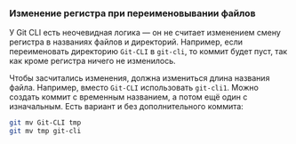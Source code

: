### Изменение регистра при переименовывании файлов

У Git CLI есть неочевидная логика — он не считает изменением смену регистра в названиях файлов и директорий. Например, если переименовать директорию `Git-CLI` в `git-cli`, то коммит будет пуст, так как кроме регистра ничего не изменилось.

Чтобы засчитались изменения, должна измениться длина названия файла. Например, вместо `Git-CLI` использовать `git-cli1`. Можно создать коммит с временным названием, а потом ещё один с изначальным. Есть вариант и без дополнительного коммита:

```sh
git mv Git-CLI tmp
git mv tmp git-cli
```
